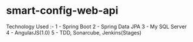 # smart-config-web-api

Technology Used :-
1 - Spring Boot
2 - Spring Data JPA
3 - My SQL Server
4 - AngularJS(1.0)
5 - TDD, Sonarcube, Jenkins(Stages)